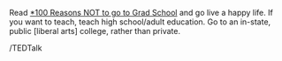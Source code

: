 Read [*100 Reasons NOT to go to Grad School](http://100rsns.blogspot.com) and go live a happy life. If you want to teach, teach high school/adult education. Go to an in-state, public \[liberal arts\] college, rather than private.

/TEDTalk
